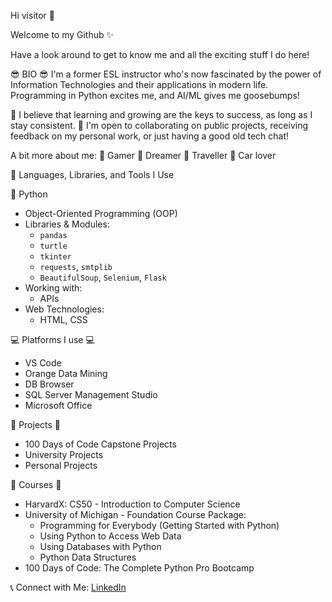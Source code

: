 Hi visitor 👋

Welcome to my Github ✨ 

Have a look around to get to know me and all the exciting stuff I do here!

😎 BIO 😎
I'm a former ESL instructor who's now fascinated by the power of Information Technologies and their applications in modern life. Programming in Python excites me, and AI/ML gives me goosebumps!

🌱 I believe that learning and growing are the keys to success, as long as I stay consistent.
🤝 I'm open to collaborating on public projects, receiving feedback on my personal work, or just having a good old tech chat!

A bit more about me:
🔹 Gamer
🔹 Dreamer
🔹 Traveller
🔹 Car lover

🔧 Languages, Libraries, and Tools I Use

🐍 Python
- Object-Oriented Programming (OOP)
- Libraries & Modules:
  - `pandas`
  - `turtle`
  - `tkinter`
  - `requests`, `smtplib`
  - `BeautifulSoup`, `Selenium`, `Flask`
- Working with:
  - APIs
- Web Technologies:
  - HTML, CSS

💻 Platforms I use 💻
   - VS Code
   - Orange Data Mining
   - DB Browser
   - SQL Server Management Studio
   - Microsoft Office

📂 Projects 📂
   - 100 Days of Code Capstone Projects
   - University Projects
   - Personal Projects

🏅 Courses 🏅
   - HarvardX: CS50 - Introduction to Computer Science
   - University of Michigan - Foundation Course Package:
     * Programming for Everybody (Getting Started with Python)
     * Using Python to Access Web Data
     * Using Databases with Python
     * Python Data Structures
   - 100 Days of Code: The Complete Python Pro Bootcamp

📞 Connect with Me:
   [LinkedIn]([www.linkedin.com/in/hoseintajali-dataanalyst](https://www.linkedin.com/in/hoseintajali-dataanalyst/))
